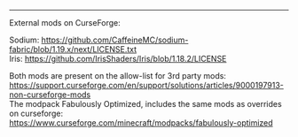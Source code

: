 ---------

External mods on CurseForge:

Sodium: https://github.com/CaffeineMC/sodium-fabric/blob/1.19.x/next/LICENSE.txt  
Iris: https://github.com/IrisShaders/Iris/blob/1.18.2/LICENSE

Both mods are present on the allow-list for 3rd party mods: https://support.curseforge.com/en/support/solutions/articles/9000197913-non-curseforge-mods  
The modpack Fabulously Optimized, includes the same mods as overrides on curseforge: https://www.curseforge.com/minecraft/modpacks/fabulously-optimized
